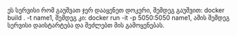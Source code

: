 ეს სერვისი რომ გაუშვათ ჯერ დააყენეთ დოკერი, შემდეგ გაუშვით: docker build . -t name1, შემდეგ კი: docker run -it -p 5050:5050 name1, ამის შემდეგ სერვისი დაისტარტება და შეძლებთ მის გამოყენებას.